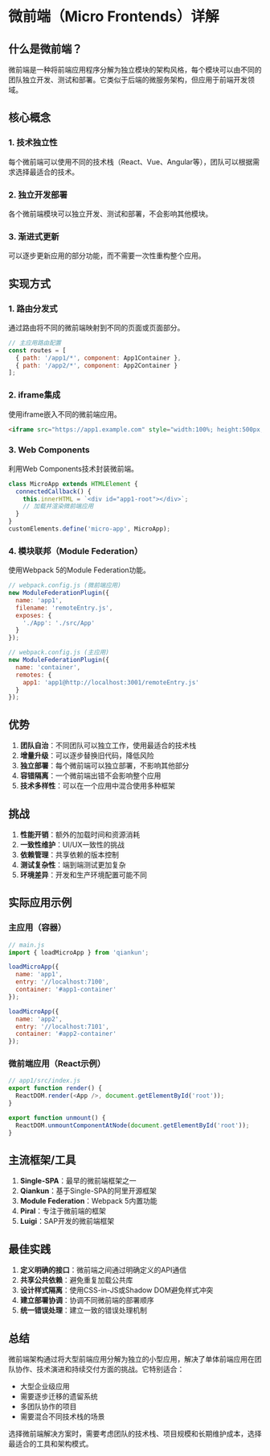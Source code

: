 # 微前端（Micro Frontends）详解

## 什么是微前端？

微前端是一种将前端应用程序分解为独立模块的架构风格，每个模块可以由不同的团队独立开发、测试和部署。它类似于后端的微服务架构，但应用于前端开发领域。

## 核心概念

### 1. 技术独立性
每个微前端可以使用不同的技术栈（React、Vue、Angular等），团队可以根据需求选择最适合的技术。

### 2. 独立开发部署
各个微前端模块可以独立开发、测试和部署，不会影响其他模块。

### 3. 渐进式更新
可以逐步更新应用的部分功能，而不需要一次性重构整个应用。

## 实现方式

### 1. 路由分发式
通过路由将不同的微前端映射到不同的页面或页面部分。

```javascript
// 主应用路由配置
const routes = [
  { path: '/app1/*', component: App1Container },
  { path: '/app2/*', component: App2Container }
];
```

### 2. iframe集成
使用iframe嵌入不同的微前端应用。

```html
<iframe src="https://app1.example.com" style="width:100%; height:500px;"></iframe>
```

### 3. Web Components
利用Web Components技术封装微前端。

```javascript
class MicroApp extends HTMLElement {
  connectedCallback() {
    this.innerHTML = `<div id="app1-root"></div>`;
    // 加载并渲染微前端应用
  }
}
customElements.define('micro-app', MicroApp);
```

### 4. 模块联邦（Module Federation）
使用Webpack 5的Module Federation功能。

```javascript
// webpack.config.js (微前端应用)
new ModuleFederationPlugin({
  name: 'app1',
  filename: 'remoteEntry.js',
  exposes: {
    './App': './src/App'
  }
});

// webpack.config.js (主应用)
new ModuleFederationPlugin({
  name: 'container',
  remotes: {
    app1: 'app1@http://localhost:3001/remoteEntry.js'
  }
});
```

## 优势

1. **团队自治**：不同团队可以独立工作，使用最适合的技术栈
2. **增量升级**：可以逐步替换旧代码，降低风险
3. **独立部署**：每个微前端可以独立部署，不影响其他部分
4. **容错隔离**：一个微前端出错不会影响整个应用
5. **技术多样性**：可以在一个应用中混合使用多种框架

## 挑战

1. **性能开销**：额外的加载时间和资源消耗
2. **一致性维护**：UI/UX一致性的挑战
3. **依赖管理**：共享依赖的版本控制
4. **测试复杂性**：端到端测试更加复杂
5. **环境差异**：开发和生产环境配置可能不同

## 实际应用示例

### 主应用（容器）

```javascript
// main.js
import { loadMicroApp } from 'qiankun';

loadMicroApp({
  name: 'app1',
  entry: '//localhost:7100',
  container: '#app1-container'
});

loadMicroApp({
  name: 'app2',
  entry: '//localhost:7101',
  container: '#app2-container'
});
```

### 微前端应用（React示例）

```javascript
// app1/src/index.js
export function render() {
  ReactDOM.render(<App />, document.getElementById('root'));
}

export function unmount() {
  ReactDOM.unmountComponentAtNode(document.getElementById('root'));
}
```

## 主流框架/工具

1. **Single-SPA**：最早的微前端框架之一
2. **Qiankun**：基于Single-SPA的阿里开源框架
3. **Module Federation**：Webpack 5内置功能
4. **Piral**：专注于微前端的框架
5. **Luigi**：SAP开发的微前端框架

## 最佳实践

1. **定义明确的接口**：微前端之间通过明确定义的API通信
2. **共享公共依赖**：避免重复加载公共库
3. **设计样式隔离**：使用CSS-in-JS或Shadow DOM避免样式冲突
4. **建立部署协调**：协调不同微前端的部署顺序
5. **统一错误处理**：建立一致的错误处理机制

## 总结

微前端架构通过将大型前端应用分解为独立的小型应用，解决了单体前端应用在团队协作、技术演进和持续交付方面的挑战。它特别适合：

- 大型企业级应用
- 需要逐步迁移的遗留系统
- 多团队协作的项目
- 需要混合不同技术栈的场景

选择微前端解决方案时，需要考虑团队的技术栈、项目规模和长期维护成本，选择最适合的工具和架构模式。
